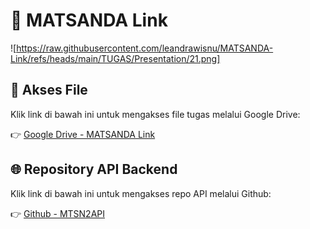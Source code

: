 # 🔗 MATSANDA Link

![https://raw.githubusercontent.com/leandrawisnu/MATSANDA-Link/refs/heads/main/TUGAS/Presentation/21.png]

## 📂 Akses File

Klik link di bawah ini untuk mengakses file tugas melalui Google Drive:

👉 [Google Drive - MATSANDA Link](https://drive.google.com/drive/folders/1rOpDuz3O_STQo0zWXyvjyFg2KW3_dqi2?usp=sharing)

## 🌐 Repository API Backend

Klik link di bawah ini untuk mengakses repo API melalui Github:

👉 [Github - MTSN2API](https://github.com/leandrawisnu/MTSN2API)
